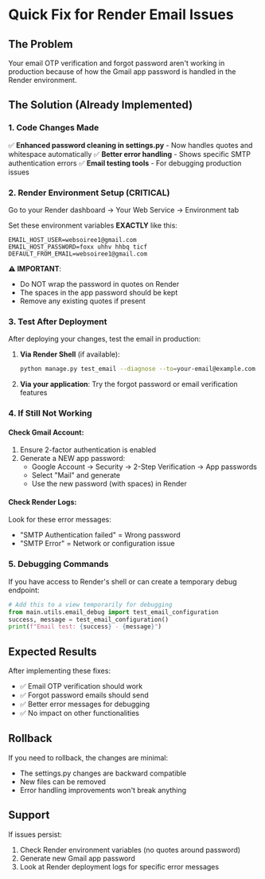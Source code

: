 # Quick Fix for Render Email Issues

## The Problem
Your email OTP verification and forgot password aren't working in production because of how the Gmail app password is handled in the Render environment.

## The Solution (Already Implemented)

### 1. Code Changes Made
✅ **Enhanced password cleaning in settings.py** - Now handles quotes and whitespace automatically
✅ **Better error handling** - Shows specific SMTP authentication errors
✅ **Email testing tools** - For debugging production issues

### 2. Render Environment Setup (CRITICAL)

Go to your Render dashboard → Your Web Service → Environment tab

Set these environment variables **EXACTLY** like this:

```
EMAIL_HOST_USER=websoiree1@gmail.com
EMAIL_HOST_PASSWORD=foxx uhhv hhbq ticf
DEFAULT_FROM_EMAIL=websoiree1@gmail.com
```

**⚠️ IMPORTANT**: 
- Do NOT wrap the password in quotes on Render
- The spaces in the app password should be kept
- Remove any existing quotes if present

### 3. Test After Deployment

After deploying your changes, test the email in production:

1. **Via Render Shell** (if available):
   ```bash
   python manage.py test_email --diagnose --to=your-email@example.com
   ```

2. **Via your application**: Try the forgot password or email verification features

### 4. If Still Not Working

#### Check Gmail Account:
1. Ensure 2-factor authentication is enabled
2. Generate a NEW app password:
   - Google Account → Security → 2-Step Verification → App passwords
   - Select "Mail" and generate
   - Use the new password (with spaces) in Render

#### Check Render Logs:
Look for these error messages:
- "SMTP Authentication failed" = Wrong password
- "SMTP Error" = Network or configuration issue

### 5. Debugging Commands

If you have access to Render's shell or can create a temporary debug endpoint:

```python
# Add this to a view temporarily for debugging
from main.utils.email_debug import test_email_configuration
success, message = test_email_configuration()
print(f"Email test: {success} - {message}")
```

## Expected Results

After implementing these fixes:
- ✅ Email OTP verification should work
- ✅ Forgot password emails should send
- ✅ Better error messages for debugging
- ✅ No impact on other functionalities

## Rollback

If you need to rollback, the changes are minimal:
- The settings.py changes are backward compatible
- New files can be removed
- Error handling improvements won't break anything

## Support

If issues persist:
1. Check Render environment variables (no quotes around password)
2. Generate new Gmail app password
3. Look at Render deployment logs for specific error messages